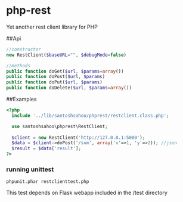 php-rest
========

Yet another rest client library for PHP

##Api
```php
//constructor
new RestClient($baseURL="", $debugMode=false)

//methods
public function doGet($url, $params=array())
public function doPost($url, $params)
public function doPut($url, $params)
public function doDelete($url, $params=array())
```

##Examples

```php
<?php
  include '../lib/santoshsahoo/phprest/restclient.class.php';

  use santoshsahoo\phprest\RestClient;
     
  $client = new RestClient('http://127.0.0.1:5000');
  $data = $client->doPost('/sum', array('x'=>1, 'y'=>2)); //json
  $result = $data['result'];
?>
```

### running unittest
`phpunit.phar restclienttest.php`

This test depends on Flask webapp included in the /test directory